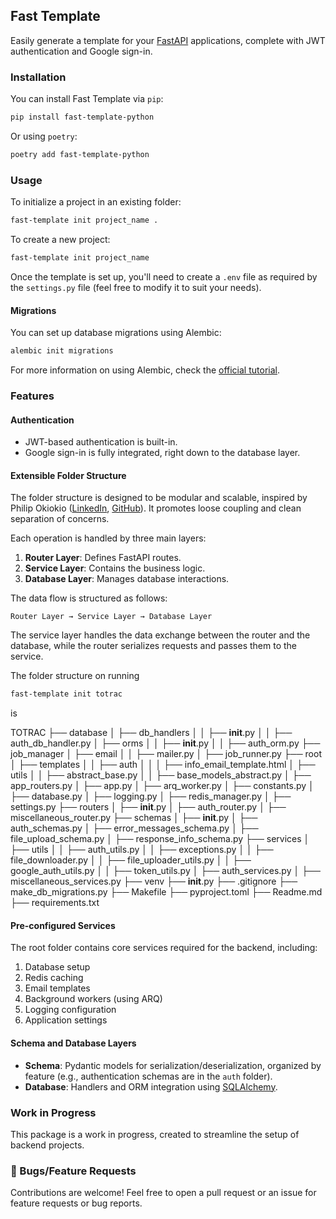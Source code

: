 ## Fast Template

Easily generate a template for your [FastAPI](http://fastapi.tiangolo.com) applications, complete with JWT authentication and Google sign-in.

### Installation

You can install Fast Template via `pip`:

```sh
pip install fast-template-python
```

Or using `poetry`:

```sh
poetry add fast-template-python
```

### Usage

To initialize a project in an existing folder:

```sh
fast-template init project_name .
```

To create a new project:

```sh
fast-template init project_name
```

Once the template is set up, you'll need to create a `.env` file as required by the `settings.py` file (feel free to modify it to suit your needs).

#### Migrations

You can set up database migrations using Alembic:

```sh
alembic init migrations
```

For more information on using Alembic, check the [official tutorial](https://alembic.sqlalchemy.org/en/latest/tutorial.html#creating-an-environment).

### Features

#### Authentication
- JWT-based authentication is built-in.
- Google sign-in is fully integrated, right down to the database layer.

#### Extensible Folder Structure
The folder structure is designed to be modular and scalable, inspired by Philip Okiokio ([LinkedIn](https://www.linkedin.com/in/philip-okiokio/), [GitHub](https://github.com/philipokiokio)). It promotes loose coupling and clean separation of concerns.

Each operation is handled by three main layers:
1. **Router Layer**: Defines FastAPI routes.
2. **Service Layer**: Contains the business logic.
3. **Database Layer**: Manages database interactions.

The data flow is structured as follows:

```
Router Layer → Service Layer → Database Layer
```

The service layer handles the data exchange between the router and the database, while the router serializes requests and passes them to the service.

The folder structure on running
```sh
fast-template init totrac
```
is

TOTRAC
├── database
│   ├── db_handlers
│   │   ├── __init__.py
│   │   ├── auth_db_handler.py
│   ├── orms
│   │   ├── __init__.py
│   │   ├── auth_orm.py
├── job_manager
│   ├── email
│   │   ├── mailer.py
│   ├── job_runner.py
├── root
│   ├── templates
│   │   ├── auth
│   │   │   ├── info_email_template.html
│   ├── utils
│   │   ├── abstract_base.py
│   │   ├── base_models_abstract.py
│   ├── app_routers.py
│   ├── app.py
│   ├── arq_worker.py
│   ├── constants.py
│   ├── database.py
│   ├── logging.py
│   ├── redis_manager.py
│   ├── settings.py
├── routers
│   ├── __init__.py
│   ├── auth_router.py
│   ├── miscellaneous_router.py
├── schemas
│   ├── __init__.py
│   ├── auth_schemas.py
│   ├── error_messages_schema.py
│   ├── file_upload_schema.py
│   ├── response_info_schema.py
├── services
│   ├── utils
│   │   ├── auth_utils.py
│   │   ├── exceptions.py
│   │   ├── file_downloader.py
│   │   ├── file_uploader_utils.py
│   │   ├── google_auth_utils.py
│   │   ├── token_utils.py
│   ├── auth_services.py
│   ├── miscellaneous_services.py
├── venv
├── __init__.py
├── .gitignore
├── make_db_migrations.py
├── Makefile
├── pyproject.toml
├── Readme.md
├── requirements.txt



#### Pre-configured Services
The root folder contains core services required for the backend, including:
1. Database setup
2. Redis caching
3. Email templates
4. Background workers (using ARQ)
5. Logging configuration
6. Application settings

#### Schema and Database Layers
- **Schema**: Pydantic models for serialization/deserialization, organized by feature (e.g., authentication schemas are in the `auth` folder).
- **Database**: Handlers and ORM integration using [SQLAlchemy](http://sqlalchemy.org).

### Work in Progress
This package is a work in progress, created to streamline the setup of backend projects.

### 🐛 Bugs/Feature Requests

Contributions are welcome! Feel free to open a pull request or an issue for feature requests or bug reports.

